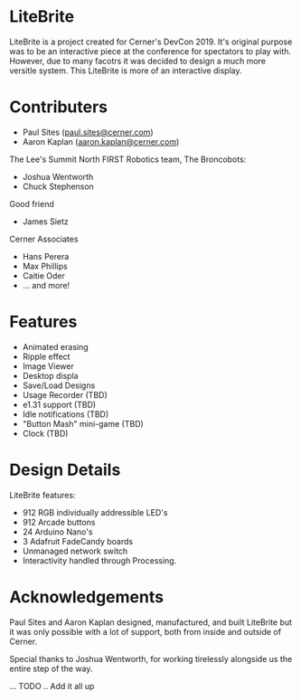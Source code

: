 # LiteBrite

LiteBrite is a project created for Cerner's DevCon 2019. It's original purpose was to be an interactive piece at the conference for spectators to play with. However, due to many facotrs it was decided to design a much more versitle system. This LiteBrite is more of an interactive display. 

# Contributers
  - Paul Sites (paul.sites@cerner.com)
  - Aaron Kaplan (aaron.kaplan@cerner.com)
 
  The Lee's Summit North FIRST Robotics team, The Broncobots:
  - Joshua Wentworth
  - Chuck Stephenson
 
  Good friend
  - James Sietz
  
  Cerner Associates
  - Hans Perera
  - Max Phillips
  - Caitie Oder
  - ... and more!

# Features
- Animated erasing 
- Ripple effect
- Image Viewer
- Desktop displa
- Save/Load Designs
- Usage Recorder (TBD)
- e1.31 support (TBD)
- Idle notifications (TBD)
- "Button Mash" mini-game (TBD)
- Clock (TBD)

# Design Details
LiteBrite features:
- 912 RGB individually addressible LED's
- 912 Arcade buttons
- 24 Arduino Nano's
- 3 Adafruit FadeCandy boards
- Unmanaged network switch
- Interactivity handled through Processing.

# Acknowledgements
Paul Sites and Aaron Kaplan designed, manufactured, and built LiteBrite but it was only possible with a lot of support, both from inside and outside of Cerner. 

Special thanks to Joshua Wentworth, for working tirelessly alongside us the entire step of the way.

... TODO .. Add it all up